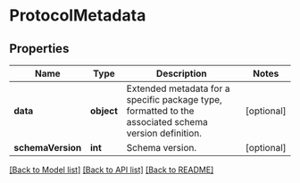 # ProtocolMetadata

## Properties
Name | Type | Description | Notes
------------ | ------------- | ------------- | -------------
**data** | **object** | Extended metadata for a specific package type, formatted to the associated schema version definition. | [optional] 
**schemaVersion** | **int** | Schema version. | [optional] 

[[Back to Model list]](../README.md#documentation-for-models) [[Back to API list]](../README.md#documentation-for-api-endpoints) [[Back to README]](../README.md)


